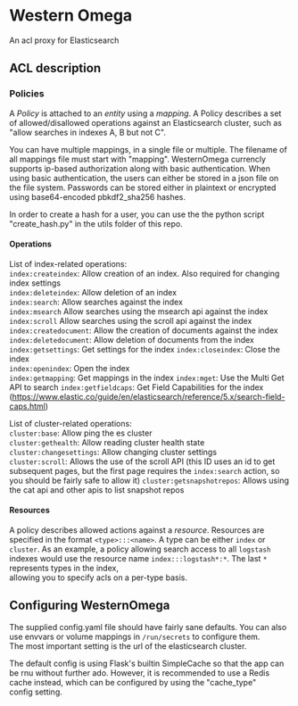 # Western Omega

An acl proxy for Elasticsearch

## ACL description
### Policies
A _Policy_ is attached to an _entity_ using a _mapping_.
A Policy describes a set of allowed/disallowed operations against an Elasticsearch cluster,
such as "allow searches in indexes A, B but not C". 

You can have multiple mappings, in a single file or multiple. The filename of all mappings file must start with "mapping".
WesternOmega currencly supports ip-based authorization along with basic authentication.
When using basic authentication, the users can either be stored in a json file on the file system.
Passwords can be stored either in plaintext or encrypted using base64-encoded pbkdf2_sha256 hashes.

In order to create a hash for a user, you can use the the python script "create_hash.py" in the utils folder of this repo.


#### Operations
List of index-related operations:   
`index:createindex`: Allow creation of an index. Also required for changing index settings  
`index:deleteindex`: Allow deletion of an index      
`index:search`: Allow searches against the index   
`index:msearch` Allow searches using the msearch api against the index   
`index:scroll` Allow searches using the scroll api against the index   
`index:createdocument`: Allow the creation of documents against the index   
`index:deletedocument`: Allow deletion of documents from the index
`index:getsettings`: Get settings for the index
`index:closeindex`: Close the index   
`index:openindex`: Open the index   
`index:getmapping`: Get mappings in the index
`index:mget`: Use the Multi Get API to search
`index:getfieldcaps`: Get Field Capabilities for the index (https://www.elastic.co/guide/en/elasticsearch/reference/5.x/search-field-caps.html)

List of cluster-related operations:   
`cluster:base`: Allow ping the es cluster   
`cluster:gethealth`: Allow reading cluster health state   
`cluster:changesettings`: Allow changing cluster settings   
`cluster:scroll`: Allows the use of the scroll API (this ID uses an id to get subsequent pages, 
but the first page requires the `index:search` action, so you should be fairly safe to allow it)
`cluster:getsnapshotrepos`: Allows using the cat api and other apis to list snapshot repos


#### Resources
A policy describes allowed actions against a _resource_.
Resources are specified in the format `<type>:::<name>`.
A type can be either `index` or `cluster`.
As an example, a policy allowing search access to all `logstash` indexes would use 
the resource name `index:::logstash*:*`. The last `*` represents types in the index,   
allowing you to specify acls on a per-type basis. 

## Configuring WesternOmega
The supplied config.yaml file should have fairly sane defaults. You can also use envvars or 
volume mappings in `/run/secrets` to configure them.   
The most important setting is the url of the elasticsearch cluster.

The default config is using Flask's builtin SimpleCache so that the app can be rnu without further ado.
However, it is recommended to use a Redis cache instead, which can be configured by using the "cache_type"   
config setting.


